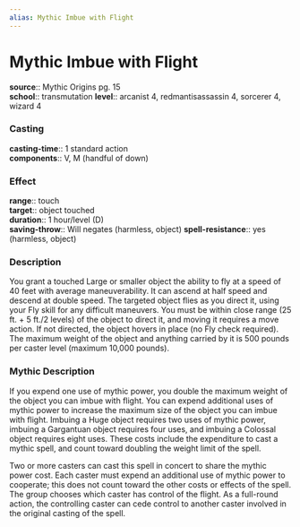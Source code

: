 ```yaml
---
alias: Mythic Imbue with Flight
---
```


# Mythic Imbue with Flight

**source**:: Mythic Origins pg. 15  
**school**:: transmutation
**level**:: arcanist 4, redmantisassassin 4, sorcerer 4, wizard 4

### Casting 

**casting-time**:: 1 standard action  
**components**:: V, M (handful of down)

### Effect 

**range**:: touch  
**target**:: object touched  
**duration**:: 1 hour/level (D)  
**saving-throw**:: Will negates (harmless, object)
**spell-resistance**:: yes (harmless, object)

### Description 

You grant a touched Large or smaller object the ability to fly at a speed of 40 feet with average maneuverability. It can ascend at half speed and descend at double speed. The targeted object flies as you direct it, using your Fly skill for any difficult maneuvers. You must be within close range (25 ft. + 5 ft./2 levels) of the object to direct it, and moving it requires a move action. If not directed, the object hovers in place (no Fly check required). The maximum weight of the object and anything carried by it is 500 pounds per caster level (maximum 10,000 pounds).

### Mythic Description

If you expend one use of mythic power, you double the maximum weight of the object you can imbue with flight. You can expend additional uses of mythic power to increase the maximum size of the object you can imbue with flight. Imbuing a Huge object requires two uses of mythic power, imbuing a Gargantuan object requires four uses, and imbuing a Colossal object requires eight uses. These costs include the expenditure to cast a mythic spell, and count toward doubling the weight limit of the spell.  
  
Two or more casters can cast this spell in concert to share the mythic power cost. Each caster must expend an additional use of mythic power to cooperate; this does not count toward the other costs or effects of the spell. The group chooses which caster has control of the flight. As a full-round action, the controlling caster can cede control to another caster involved in the original casting of the spell.
